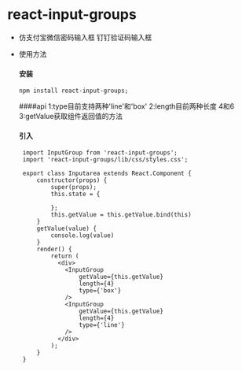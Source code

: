 # react-input-groups

- 仿支付宝微信密码输入框 钉钉验证码输入框

- 使用方法

  #### 安装
    ```
    npm install react-input-groups;
    ```
  ####api
       1:type目前支持两种'line'和'box'
       2:length目前两种长度 4和6
       3:getValue获取组件返回值的方法
  #### 引入

   ```
    import InputGroup from 'react-input-groups';
    import 'react-input-groups/lib/css/styles.css';

    export class Inputarea extends React.Component {
        constructor(props) {
            super(props);
            this.state = {

            };
            this.getValue = this.getValue.bind(this)
        }
        getValue(value) {
            console.log(value)
        }
        render() {
            return (
              <div>
                <InputGroup
                    getValue={this.getValue}
                    length={4}
                    type={'box'}
                />
                <InputGroup
                    getValue={this.getValue}
                    length={4}
                    type={'line'}
                />
              </div>
            );
        }
    }
    ```
